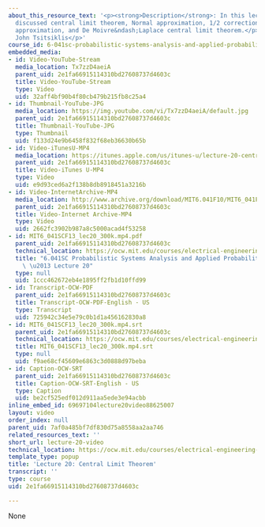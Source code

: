 ```yaml
---
about_this_resource_text: '<p><strong>Description</strong>: In this lecture, the professor
  discussed central limit theorem, Normal approximation, 1/2 correction for binomial
  approximation, and De Moivre&ndash;Laplace central limit theorem.</p>  <p><strong>Instructor</strong>:
  John Tsitsiklis</p>'
course_id: 6-041sc-probabilistic-systems-analysis-and-applied-probability-fall-2013
embedded_media:
- id: Video-YouTube-Stream
  media_location: Tx7zzD4aeiA
  parent_uid: 2e1fa66915114310bd27608737d4603c
  title: Video-YouTube-Stream
  type: Video
  uid: 32aff4bf90b4f80cb479b215fb8c25a4
- id: Thumbnail-YouTube-JPG
  media_location: https://img.youtube.com/vi/Tx7zzD4aeiA/default.jpg
  parent_uid: 2e1fa66915114310bd27608737d4603c
  title: Thumbnail-YouTube-JPG
  type: Thumbnail
  uid: f133d24e9b6458f832f68eb36630b65b
- id: Video-iTunesU-MP4
  media_location: https://itunes.apple.com/us/itunes-u/lecture-20-central-limit-theorem/id577778306?i=123745454
  parent_uid: 2e1fa66915114310bd27608737d4603c
  title: Video-iTunes U-MP4
  type: Video
  uid: e9d93ced6a2f138b8db8918451a3216b
- id: Video-InternetArchive-MP4
  media_location: http://www.archive.org/download/MIT6.041F10/MIT6_041F11_lec20_300k.mp4
  parent_uid: 2e1fa66915114310bd27608737d4603c
  title: Video-Internet Archive-MP4
  type: Video
  uid: 2662fc3902b987a8c5000acad4f53258
- id: MIT6_041SCF13_lec20_300k.mp4.pdf
  parent_uid: 2e1fa66915114310bd27608737d4603c
  technical_location: https://ocw.mit.edu/courses/electrical-engineering-and-computer-science/6-041sc-probabilistic-systems-analysis-and-applied-probability-fall-2013/resource-index/lecture-videos/lecture-20-video/MIT6_041SCF13_lec20_300k.mp4.pdf
  title: "6.041SC Probabilistic Systems Analysis and Applied Probability, Fall 2013Transcript\
    \ \u2013 Lecture 20"
  type: null
  uid: 1ccc462672eb4e1895ff2fb1d10ffd99
- id: Transcript-OCW-PDF
  parent_uid: 2e1fa66915114310bd27608737d4603c
  title: Transcript-OCW-PDF-English - US
  type: Transcript
  uid: 725942c34e5e79c0b1d1a456162830a8
- id: MIT6_041SCF13_lec20_300k.mp4.srt
  parent_uid: 2e1fa66915114310bd27608737d4603c
  technical_location: https://ocw.mit.edu/courses/electrical-engineering-and-computer-science/6-041sc-probabilistic-systems-analysis-and-applied-probability-fall-2013/resource-index/lecture-videos/lecture-20-video/MIT6_041SCF13_lec20_300k.mp4.srt
  title: MIT6_041SCF13_lec20_300k.mp4.srt
  type: null
  uid: f9ae68cf45609e6863c3d0888d97beba
- id: Caption-OCW-SRT
  parent_uid: 2e1fa66915114310bd27608737d4603c
  title: Caption-OCW-SRT-English - US
  type: Caption
  uid: be2cf525edf012d911aa5ede3e94acbb
inline_embed_id: 69697104lecture20video88625007
layout: video
order_index: null
parent_uid: 7af0a485bf7df830d75a8558aa2aa746
related_resources_text: ''
short_url: lecture-20-video
technical_location: https://ocw.mit.edu/courses/electrical-engineering-and-computer-science/6-041sc-probabilistic-systems-analysis-and-applied-probability-fall-2013/resource-index/lecture-videos/lecture-20-video
template_type: popup
title: 'Lecture 20: Central Limit Theorem'
transcript: ''
type: course
uid: 2e1fa66915114310bd27608737d4603c

---
```

None